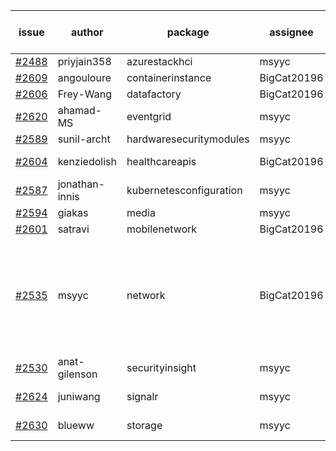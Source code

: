 | issue | author | package | assignee | bot advice | created date of issue | target release date | date from target |
| ------ | ------ | ------ | ------ | ------ | ------ | ------ | :-----: |
| [#2488](https://github.com/Azure/sdk-release-request/issues/2488) | priyjain358 | azurestackhci | msyyc |   | 02-25 | 04-07 |   |
| [#2609](https://github.com/Azure/sdk-release-request/issues/2609) | angouloure | containerinstance | BigCat20196 |   | 03-24 | 04-14 |   |
| [#2606](https://github.com/Azure/sdk-release-request/issues/2606) | Frey-Wang | datafactory | BigCat20196 |   | 03-24 | 04-04 |   |
| [#2620](https://github.com/Azure/sdk-release-request/issues/2620) | ahamad-MS | eventgrid | msyyc |   release date < 2 ! <br> | 03-26 | 03-29 | 0 |
| [#2589](https://github.com/Azure/sdk-release-request/issues/2589) | sunil-archt | hardwaresecuritymodules | msyyc |   | 03-21 | 05-02 |   |
| [#2604](https://github.com/Azure/sdk-release-request/issues/2604) | kenziedolish | healthcareapis | BigCat20196 |   release date < 2 ! <br> | 03-22 | 03-31 | 2 |
| [#2587](https://github.com/Azure/sdk-release-request/issues/2587) | jonathan-innis | kubernetesconfiguration | msyyc |   release date < 2 ! <br> | 03-21 | 03-28 | 0 |
| [#2594](https://github.com/Azure/sdk-release-request/issues/2594) | giakas | media | msyyc |   | 03-21 | 03-24 |   |
| [#2601](https://github.com/Azure/sdk-release-request/issues/2601) | satravi | mobilenetwork | BigCat20196 |   | 03-22 | 03-25 |   |
| [#2535](https://github.com/Azure/sdk-release-request/issues/2535) | msyyc | network | BigCat20196 | new version is 0.0.0, please check base branch!   release date < 2 ! <br> | 03-15 | 03-29 | 0 |
| [#2530](https://github.com/Azure/sdk-release-request/issues/2530) | anat-gilenson | securityinsight | msyyc |   release date < 2 ! <br> | 03-14 | 03-28 | 0 |
| [#2624](https://github.com/Azure/sdk-release-request/issues/2624) | juniwang | signalr | msyyc | new comment.  <br> | 03-28 | 04-11 |   |
| [#2630](https://github.com/Azure/sdk-release-request/issues/2630) | blueww | storage | msyyc | new issue ! <br> | 03-28 | 04-11 |   |
